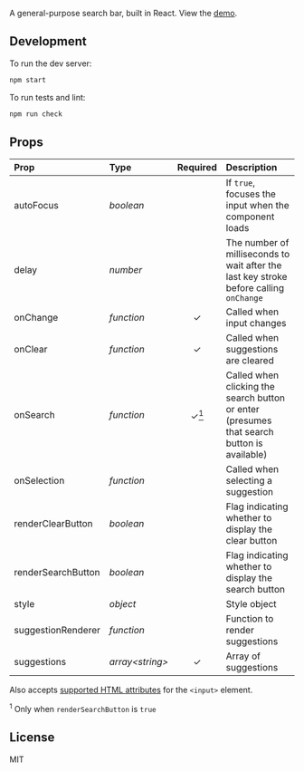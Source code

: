 A general-purpose search bar, built in React. View the [demo](https://vakhtang.github.io/react-search-bar).

## Development

To run the dev server:

```sh
npm start
```

To run tests and lint:

```sh
npm run check
```

## Props

| Prop                | Type                      | Required                          | Description |
| :-----------------  | :----------------         | :-------------------------------: | :---------- |
| autoFocus           | _boolean_                 |                                   | If `true`, focuses the input when the component loads |
| delay               | _number_                  |                                   | The number of milliseconds to wait after the last key stroke before calling `onChange` |
| onChange            | _function_                | &#x2713;                          | Called when input changes |
| onClear             | _function_                | &#x2713;                          | Called when suggestions are cleared |
| onSearch            | _function_                | &#x2713;[<sup>1</sup>](#footnote) | Called when clicking the search button or enter (presumes that search button is available) |
| onSelection         | _function_                |                                   | Called when selecting a suggestion |
| renderClearButton   | _boolean_                 |                                   | Flag indicating whether to display the clear button |
| renderSearchButton  | _boolean_                 |                                   | Flag indicating whether to display the search button |
| style               | _object_                  |                                   | Style object |
| suggestionRenderer  | _function_                |                                   | Function to render suggestions |
| suggestions         | _array\<string>_          | &#x2713;                          | Array of suggestions |

Also accepts [supported HTML attributes](https://facebook.github.io/react/docs/dom-elements.html#all-supported-html-attributes) for the `<input>` element.

<sup id="footnote">1</sup> Only when `renderSearchButton` is `true`

## License

MIT
